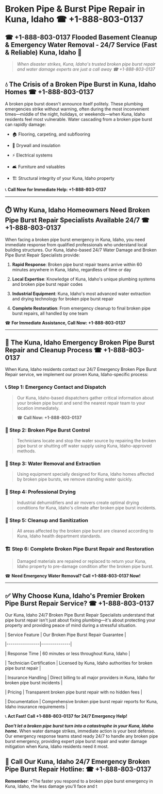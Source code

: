 # Broken Pipe & Burst Pipe Repair in Kuna, Idaho ☎ +1-888-803-0137  
## ☎ +1-888-803-0137 Flooded Basement Cleanup & Emergency Water Removal - 24/7 Service (Fast & Reliable) Kuna, Idaho 🚨  

> *When disaster strikes, Kuna, Idaho's trusted broken pipe burst repair and water damage experts are just a call away ☎ +1-888-803-0137*  

## 💧 The Crisis of a Broken Pipe Burst in Kuna, Idaho Homes ☎ +1-888-803-0137  

A broken pipe burst doesn't announce itself politely. These plumbing emergencies strike without warning, often during the most inconvenient times—middle of the night, holidays, or weekends—when Kuna, Idaho residents feel most vulnerable. Water cascading from a broken pipe burst can rapidly damage:  

* 🏠 Flooring, carpeting, and subflooring  
* 🧱 Drywall and insulation  
* ⚡ Electrical systems  
* 🛋️ Furniture and valuables  
* 🏗️ Structural integrity of your Kuna, Idaho property  

📞 **Call Now for Immediate Help: +1-888-803-0137**  

---  

## ⏱️ Why Kuna, Idaho Homeowners Need Broken Pipe Burst Repair Specialists Available 24/7 ☎ +1-888-803-0137  

When facing a broken pipe burst emergency in Kuna, Idaho, you need immediate response from qualified professionals who understand local building structures. Our Kuna, Idaho-based 24/7 Water Damage and Broken Pipe Burst Repair Specialists provide:  

1. **Rapid Response**: Broken pipe burst repair teams arrive within 60 minutes anywhere in Kuna, Idaho, regardless of time or day  
2. **Local Expertise**: Knowledge of Kuna, Idaho's unique plumbing systems and broken pipe burst repair codes  
3. **Industrial Equipment**: Kuna, Idaho's most advanced water extraction and drying technology for broken pipe burst repair  
4. **Complete Restoration**: From emergency cleanup to final broken pipe burst repairs, all handled by one team  

☎ **For Immediate Assistance, Call Now: +1-888-803-0137**  

---  

## 🔧 The Kuna, Idaho Emergency Broken Pipe Burst Repair and Cleanup Process ☎ +1-888-803-0137  

When Kuna, Idaho residents contact our 24/7 Emergency Broken Pipe Burst Repair service, we implement our proven Kuna, Idaho-specific process:  

### 📞 Step 1: Emergency Contact and Dispatch  
> Our Kuna, Idaho-based dispatchers gather critical information about your broken pipe burst and send the nearest repair team to your location immediately.  
> ☎ **Call Now: +1-888-803-0137**  

### 🚿 Step 2: Broken Pipe Burst Control  
> Technicians locate and stop the water source by repairing the broken pipe burst or shutting off water supply using Kuna, Idaho-approved methods.  

### 🌊 Step 3: Water Removal and Extraction  
> Using equipment specially designed for Kuna, Idaho homes affected by broken pipe bursts, we remove standing water quickly.  

### 💨 Step 4: Professional Drying  
> Industrial dehumidifiers and air movers create optimal drying conditions for Kuna, Idaho's climate after broken pipe burst incidents.  

### 🧼 Step 5: Cleanup and Sanitization  
> All areas affected by the broken pipe burst are cleaned according to Kuna, Idaho health department standards.  

### 🏗️ Step 6: Complete Broken Pipe Burst Repair and Restoration  
> Damaged materials are repaired or replaced to return your Kuna, Idaho property to pre-damage condition after the broken pipe burst.  

☎ **Need Emergency Water Removal? Call +1-888-803-0137 Now!**  

---  

## ✅ Why Choose Kuna, Idaho's Premier Broken Pipe Burst Repair Service? ☎ +1-888-803-0137  

Our Kuna, Idaho 24/7 Broken Pipe Burst Repair Specialists understand that pipe burst repair isn't just about fixing plumbing—it's about protecting your property and providing peace of mind during a stressful situation.  

| Service Feature | Our Broken Pipe Burst Repair Guarantee |  
|-----------------|---------------|  
| Response Time | 60 minutes or less throughout Kuna, Idaho |  
| Technician Certification | Licensed by Kuna, Idaho authorities for broken pipe burst repair |  
| Insurance Handling | Direct billing to all major providers in Kuna, Idaho for broken pipe burst incidents |  
| Pricing | Transparent broken pipe burst repair with no hidden fees |  
| Documentation | Comprehensive broken pipe burst repair reports for Kuna, Idaho insurance requirements |  

📞 **Act Fast! Call +1-888-803-0137 for 24/7 Emergency Help!**  

***Don't let a broken pipe burst turn into a catastrophe in your Kuna, Idaho home.*** When water damage strikes, immediate action is your best defense. Our emergency response teams stand ready 24/7 to handle any broken pipe burst emergency, providing expert pipe burst repair and water damage mitigation when Kuna, Idaho residents need it most.  

## 📱 Call Our Kuna, Idaho 24/7 Emergency Broken Pipe Burst Repair Hotline: ☎ +1-888-803-0137  

**Remember**: *The faster you respond to a broken pipe burst emergency in Kuna, Idaho, the less damage you'll face and t
